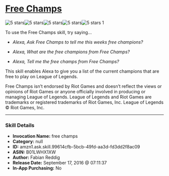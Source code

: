 # [Free Champs](http://alexa.amazon.com/#skills/amzn1.ask.skill.99614cfb-5bcb-49fd-aa3d-fd3dd2f8ac09)
![5 stars](../../images/ic_star_black_18dp_1x.png)![5 stars](../../images/ic_star_black_18dp_1x.png)![5 stars](../../images/ic_star_black_18dp_1x.png)![5 stars](../../images/ic_star_black_18dp_1x.png)![5 stars](../../images/ic_star_black_18dp_1x.png) 1

To use the Free Champs skill, try saying...

* *Alexa, Ask Free Champs to tell me this weeks free champions?*

* *Alexa, What are the free champions from Free Champs?*

* *Alexa, Tell me the free champs from Free Champs?*

This skill enables Alexa to give you a list of the current champions that are free to play on League of Legends.

Free Champs isn’t endorsed by Riot Games and doesn’t reflect the views or opinions of Riot Games or anyone officially involved in producing or managing League of Legends. League of Legends and Riot Games are trademarks or registered trademarks of Riot Games, Inc. League of Legends © Riot Games, Inc.

***

### Skill Details

* **Invocation Name:** free champs
* **Category:** null
* **ID:** amzn1.ask.skill.99614cfb-5bcb-49fd-aa3d-fd3dd2f8ac09
* **ASIN:** B01LWHX1XW
* **Author:** Fabian Reddig
* **Release Date:** September 17, 2016 @ 07:11:37
* **In-App Purchasing:** No
